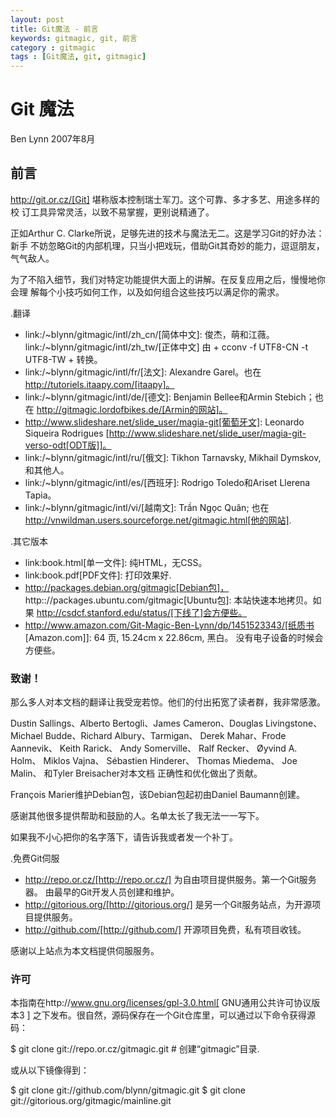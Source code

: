 ```yaml
---
layout: post
title: Git魔法 - 前言
keywords: gitmagic, git, 前言
category : gitmagic
tags : [Git魔法, git, gitmagic]
---
```

# Git 魔法 #
Ben Lynn
2007年8月

## 前言 ##

http://git.or.cz/[Git] 堪称版本控制瑞士军刀。这个可靠、多才多艺、用途多样的校
订工具异常灵活，以致不易掌握，更别说精通了。

正如Arthur C. Clarke所说，足够先进的技术与魔法无二。这是学习Git的好办法：新手
不妨忽略Git的内部机理，只当小把戏玩，借助Git其奇妙的能力，逗逗朋友，气气敌人。

为了不陷入细节，我们对特定功能提供大面上的讲解。在反复应用之后，慢慢地你会理
解每个小技巧如何工作，以及如何组合这些技巧以满足你的需求。

.翻译

 - link:/\~blynn/gitmagic/intl/zh_cn/[简体中文]: 俊杰，萌和江薇。
   link:/~blynn/gitmagic/intl/zh_tw/[正体中文] 由 + cconv -f UTF8-CN -t
   UTF8-TW + 转换。
 - link:/~blynn/gitmagic/intl/fr/[法文]: Alexandre Garel。也在
   http://tutoriels.itaapy.com/[itaapy]。
 - link:/~blynn/gitmagic/intl/de/[德文]: Benjamin Bellee和Armin Stebich；也在
   http://gitmagic.lordofbikes.de/[Armin的网站]。
 - http://www.slideshare.net/slide_user/magia-git[葡萄牙文]: Leonardo
   Siqueira Rodrigues
   [http://www.slideshare.net/slide_user/magia-git-verso-odt[ODT版]]。
 - link:/~blynn/gitmagic/intl/ru/[俄文]: Tikhon Tarnavsky, Mikhail Dymskov,
   和其他人。
 - link:/~blynn/gitmagic/intl/es/[西班牙]: Rodrigo Toledo和Ariset Llerena
   Tapia。
 - link:/~blynn/gitmagic/intl/vi/[越南文]: Trần Ngọc Quân; 也在
   http://vnwildman.users.sourceforge.net/gitmagic.html[他的网站].

.其它版本

 - link:book.html[单一文件]: 纯HTML，无CSS。
 - link:book.pdf[PDF文件]: 打印效果好.
 - http://packages.debian.org/gitmagic[Debian包]，
   http:://packages.ubuntu.com/gitmagic[Ubuntu包]: 本站快速本地拷贝。如果
   http://csdcf.stanford.edu/status/[下线了]会方便些。
 - http://www.amazon.com/Git-Magic-Ben-Lynn/dp/1451523343/[纸质书
   [Amazon.com]]: 64 页, 15.24cm x 22.86cm, 黑白。 没有电子设备的时候会方便些。

### 致谢！ ###

那么多人对本文档的翻译让我受宠若惊。他们的付出拓宽了读者群，我非常感激。

Dustin Sallings、Alberto Bertogli、James Cameron、Douglas Livingstone、
Michael Budde、Richard Albury、Tarmigan、 Derek Mahar、Frode Aannevik、
Keith Rarick、 Andy Somerville、 Ralf Recker、 Øyvind A. Holm、 Miklos Vajna、
Sébastien Hinderer、 Thomas Miedema、 Joe Malin、 和Tyler Breisacher对本文档
正确性和优化做出了贡献。

François Marier维护Debian包，该Debian包起初由Daniel Baumann创建。

感谢其他很多提供帮助和鼓励的人。名单太长了我无法一一写下。

如果我不小心把你的名字落下，请告诉我或者发一个补丁。

.免费Git伺服

 - http://repo.or.cz/[http://repo.or.cz/] 为自由项目提供服务。第一个Git服务器。
   由最早的Git开发人员创建和维护。
 - http://gitorious.org/[http://gitorious.org/] 是另一个Git服务站点，为开源项
   目提供服务。
 - http://github.com/[http://github.com/] 开源项目免费，私有项目收钱。

感谢以上站点为本文档提供伺服服务。

### 许可 ###

本指南在http://www.gnu.org/licenses/gpl-3.0.html[ GNU通用公共许可协议版本3 ]
之下发布。很自然，源码保存在一个Git仓库里，可以通过以下命令获得源码：

 $ git clone git://repo.or.cz/gitmagic.git  # 创建“gitmagic”目录.

或从以下镜像得到：

 $ git clone git://github.com/blynn/gitmagic.git
 $ git clone git://gitorious.org/gitmagic/mainline.git

